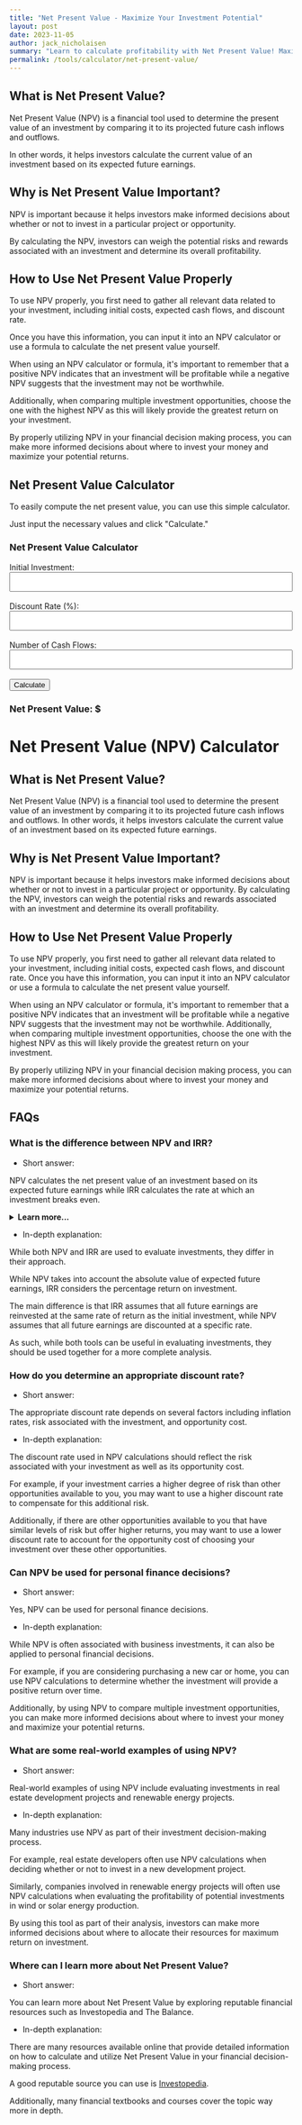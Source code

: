 ```yaml
---
title: "Net Present Value - Maximize Your Investment Potential"
layout: post
date: 2023-11-05
author: jack_nicholaisen
summary: "Learn to calculate profitability with Net Present Value! Maximize your investment potential with this comprehensive guide. #NPV #InvestmentTips" 
permalink: /tools/calculator/net-present-value/
---
```


## What is Net Present Value?

Net Present Value (NPV) is a financial tool used to determine the present value of an investment by comparing it to its projected future cash inflows and outflows. 

In other words, it helps investors calculate the current value of an investment based on its expected future earnings.

## Why is Net Present Value Important?

NPV is important because it helps investors make informed decisions about whether or not to invest in a particular project or opportunity. 

By calculating the NPV, investors can weigh the potential risks and rewards associated with an investment and determine its overall profitability.

## How to Use Net Present Value Properly

To use NPV properly, you first need to gather all relevant data related to your investment, including initial costs, expected cash flows, and discount rate. 

Once you have this information, you can input it into an NPV calculator or use a formula to calculate the net present value yourself.

When using an NPV calculator or formula, it's important to remember that a positive NPV indicates that an investment will be profitable while a negative NPV suggests that the investment may not be worthwhile. 

Additionally, when comparing multiple investment opportunities, choose the one with the highest NPV as this will likely provide the greatest return on your investment.

By properly utilizing NPV in your financial decision making process, you can make more informed decisions about where to invest your money and maximize your potential returns.

## Net Present Value Calculator

To easily compute the net present value, you can use this simple calculator. 

Just input the necessary values and click "Calculate."


<body>
    <h3>Net Present Value Calculator</h3>
    <form id="npv-calculator">
        <label for="initial-investment">Initial Investment:</label>
        <input type="number" id="initial-investment" required><br><br>
        <label for="discount-rate-npv">Discount Rate (%):</label>
        <input type="number" id="discount-rate-npv" step="0.01" required><br><br>
        <label for="cash-flow-count">Number of Cash Flows:</label>
        <input type="number" id="cash-flow-count" required><br><br>
        <div id="cash-flows-inputs"></div>
        <button type="button" onclick="calculateNPV()">Calculate</button>
    </form>
    <h3>Net Present Value: $<span id="result"></span></h3>
    <script>
        document.getElementById("cash-flow-count").addEventListener("change", function() {
            const cashFlowCount = parseInt(this.value);
            const cashFlowsInputs = document.getElementById("cash-flows-inputs");
            cashFlowsInputs.innerHTML = '';
            for (let i = 1; i <= cashFlowCount; i++) {
                const label = document.createElement("label");
                label.textContent = `Cash Flow ${i}:`;
                cashFlowsInputs.appendChild(label);
                const input = document.createElement("input");
                input.type = "number";
                input.id = `cash-flow-${i}`;
                cashFlowsInputs.appendChild(input);
                const lineBreak = document.createElement("br");
                cashFlowsInputs.appendChild(lineBreak);
            }
        });
        function calculateNPV() {
            const initialInvestment = parseFloat(document.getElementById("initial-investment").value);
            const discountRate = parseFloat(document.getElementById("discount-rate-npv").value) / 100;
            const cashFlowCount = parseInt(document.getElementById("cash-flow-count").value);
            let npv = -initialInvestment;
            for (let i = 1; i <= cashFlowCount; i++) {
                const cashFlow = parseFloat(document.getElementById(`cash-flow-${i}`).value);
                npv += cashFlow / Math.pow(1 + discountRate, i);
            }
            document.getElementById("result-npv").textContent = npv.toFixed(2);
        }
    </script>
</body>
<style>
        body {
            margin: 50px;
        }
        .calculator {
            width: 300px;
            margin: 0 auto;
        }
        .input-group {
            margin-bottom: 10px;
        }
        input[type="number"] {
            width: 100%;
            padding: 8px;
            box-sizing: border-box;
        }
        .result {
            font-weight: bold;
        }
</style>


# Net Present Value (NPV) Calculator

## What is Net Present Value?

Net Present Value (NPV) is a financial tool used to determine the present value of an investment by comparing it to its projected future cash inflows and outflows. In other words, it helps investors calculate the current value of an investment based on its expected future earnings.

## Why is Net Present Value Important?

NPV is important because it helps investors make informed decisions about whether or not to invest in a particular project or opportunity. By calculating the NPV, investors can weigh the potential risks and rewards associated with an investment and determine its overall profitability.

## How to Use Net Present Value Properly

To use NPV properly, you first need to gather all relevant data related to your investment, including initial costs, expected cash flows, and discount rate. Once you have this information, you can input it into an NPV calculator or use a formula to calculate the net present value yourself.

When using an NPV calculator or formula, it's important to remember that a positive NPV indicates that an investment will be profitable while a negative NPV suggests that the investment may not be worthwhile. Additionally, when comparing multiple investment opportunities, choose the one with the highest NPV as this will likely provide the greatest return on your investment.

By properly utilizing NPV in your financial decision making process, you can make more informed decisions about where to invest your money and maximize your potential returns.


## FAQs

### What is the difference between NPV and IRR?

- Short answer: 

<p>NPV calculates the net present value of an investment based on its expected future earnings while IRR calculates the rate at which an investment breaks even.

<details>
<summary><b>Learn more...</b></summary>
<br>
<p>

</p>

<ul>
<li></li>
</ul>
</details>

- In-depth explanation: 

<p>While both NPV and IRR are used to evaluate investments, they differ in their approach. 

<p>While NPV takes into account the absolute value of expected future earnings, IRR considers the percentage return on investment. 

<p>The main difference is that IRR assumes that all future earnings are reinvested at the same rate of return as the initial investment, while NPV assumes that all future earnings are discounted at a specific rate. 

<p>As such, while both tools can be useful in evaluating investments, they should be used together for a more complete analysis.

### How do you determine an appropriate discount rate?


- Short answer: 

<p>The appropriate discount rate depends on several factors including inflation rates, risk associated with the investment, and opportunity cost.


- In-depth explanation: 

<p>The discount rate used in NPV calculations should reflect the risk associated with your investment as well as its opportunity cost. 

<p>For example, if your investment carries a higher degree of risk than other opportunities available to you, you may want to use a higher discount rate to compensate for this additional risk. 

<p>Additionally, if there are other opportunities available to you that have similar levels of risk but offer higher returns, you may want to use a lower discount rate to account for the opportunity cost of choosing your investment over these other opportunities.

### Can NPV be used for personal finance decisions?
- Short answer: 

<p>Yes, NPV can be used for personal finance decisions.


- In-depth explanation: 

<p>While NPV is often associated with business investments, it can also be applied to personal financial decisions. 

<p>For example, if you are considering purchasing a new car or home, you can use NPV calculations to determine whether the investment will provide a positive return over time. 

<p>Additionally, by using NPV to compare multiple investment opportunities, you can make more informed decisions about where to invest your money and maximize your potential returns.

### What are some real-world examples of using NPV?
- Short answer: 

<p>Real-world examples of using NPV include evaluating investments in real estate development projects and renewable energy projects.

- In-depth explanation: 

<p>Many industries use NPV as part of their investment decision-making process. 

<p>For example, real estate developers often use NPV calculations when deciding whether or not to invest in a new development project. 

<p>Similarly, companies involved in renewable energy projects will often use NPV calculations when evaluating the profitability of potential investments in wind or solar energy production. 

<p>By using this tool as part of their analysis, investors can make more informed decisions about where to allocate their resources for maximum return on investment.

### Where can I learn more about Net Present Value?

- Short answer: 

<p>You can learn more about Net Present Value by exploring reputable financial resources such as Investopedia and The Balance.

- In-depth explanation: 

<p>There are many resources available online that provide detailed information on how to calculate and utilize Net Present Value in your financial decision-making process. 

<p>A good reputable source you can use is <a href="https://www.investopedia.com/terms/n/npv.asp" target="_blank">Investopedia</a>. 

<p>Additionally, many financial textbooks and courses cover the topic way more in depth.



